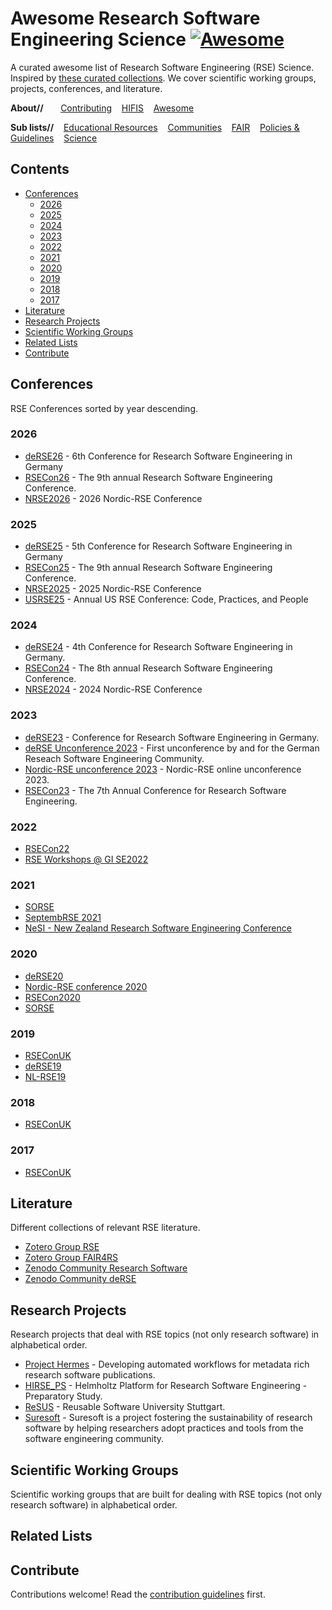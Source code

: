 <!--lint disable double-link-->
# Awesome Research Software Engineering Science [![Awesome](https://awesome.re/badge.svg)](https://awesome.re)

A curated awesome list of Research Software Engineering (RSE) Science. Inspired by [these curated collections](https://github.com/sindresorhus/awesome). We cover scientific working groups, projects, conferences, and literature.

**About//** &nbsp;&nbsp;&nbsp;&nbsp;&nbsp;
[Contributing](contributing.md)&nbsp;&nbsp;&nbsp;
[HIFIS](https://hifis.net)&nbsp;&nbsp;&nbsp;
[Awesome](https://github.com/sindresorhus/awesome)

**Sub lists//**&nbsp;&nbsp;&nbsp;
[Educational Resources](https://github.com/hifis-net/awesome-rse-education)&nbsp;&nbsp;&nbsp;
[Communities](https://github.com/hifis-net/awesome-rse-communities)&nbsp;&nbsp;&nbsp;
[FAIR](https://github.com/hifis-net/awesome-rse-fair)&nbsp;&nbsp;&nbsp;
[Policies & Guidelines](https://github.com/hifis-net/awesome-rse-policies)&nbsp;&nbsp;&nbsp;
[Science](https://github.com/hifis-net/awesome-rse-science)

## Contents
- [Conferences](#conferences)
  - [2026](#2026)
  - [2025](#2025)
  - [2024](#2024)
  - [2023](#2023)
  - [2022](#2022)
  - [2021](#2021)
  - [2020](#2020)
  - [2019](#2019)
  - [2018](#2018)
  - [2017](#2017)
- [Literature](#literature)
- [Research Projects](#research-projects)
- [Scientific Working Groups](#scientific-working-groups)
- [Related Lists](#related-lists)
- [Contribute](#contribute)

## Conferences
RSE Conferences sorted by year descending.

### 2026
- [deRSE26](https://events.hifis.net/event/2945/) - 6th Conference for Research Software Engineering in Germany 
- [RSECon26](TBD) - The 9th annual Research Software Engineering Conference.
- [NRSE2026](TBD) - 2026 Nordic-RSE Conference

### 2025
- [deRSE25](https://events.hifis.net/event/1741/) - 5th Conference for Research Software Engineering in Germany
- [RSECon25](https://rsecon25.society-rse.org/) - The 9th annual Research Software Engineering Conference.
- [NRSE2025](https://nordic-rse.org/nrse2025/) - 2025 Nordic-RSE Conference
- [USRSE25](https://us-rse.org/usrse25/) - Annual US RSE Conference: Code, Practices, and People

### 2024
- [deRSE24](https://derse24.physik.uni-wuerzburg.de/) - 4th Conference for Research Software Engineering in Germany.
- [RSECon24](https://rsecon24.society-rse.org/) - The 8th annual Research Software Engineering Conference.
- [NRSE2024](https://nordic-rse.org/events/2024-in-person-conference/) - 2024 Nordic-RSE Conference

### 2023
- [deRSE23](https://de-rse23.sciencesconf.org/) - Conference for Research Software Engineering in Germany.
- [deRSE Unconference 2023](https://de-rse.org/unconf2023/) - First unconference by and for the German Reseach Software Engineering Community.
- [Nordic-RSE unconference 2023](https://nordic-rse.org/events/2023-online-unconference/) - Nordic-RSE online unconference 2023.
- [RSECon23](https://rsecon23.society-rse.org) - The 7th Annual Conference for Research Software Engineering.

### 2022
- [RSECon22](https://rsecon2022.society-rse.org/)
- [RSE Workshops @ GI SE2022](https://se-2022.gi.de/rse22workshops)

### 2021
- [SORSE](https://sorse.github.io/)
- [SeptembRSE 2021](https://septembrse.society-rse.org)
- [NeSI - New Zealand Research Software Engineering Conference](https://www.rseconference.nz/programme-tabs1/#tabs|1)

### 2020
- [deRSE20](https://de-rse.org/deRSE20/)
- [Nordic-RSE conference 2020](https://nordic-rse.org/conference)
- [RSECon2020](https://rsecon2020.society-rse.org/)
- [SORSE](https://sorse.github.io/)

### 2019
- [RSEConUK](https://rse.ac.uk/conf2019/)
- [deRSE19](https://www.de-rse.org/en/conf2019/)
- [NL-RSE19](https://nl-rse.org/events/NL-RSE19.html)

### 2018
- [RSEConUK](https://rse.ac.uk/conf2018/)

### 2017
- [RSEConUK](https://rse.ac.uk/conf2017/)

## Literature
Different collections of relevant RSE literature.

- [Zotero Group RSE](https://www.zotero.org/groups/2295543)
- [Zotero Group FAIR4RS](https://www.zotero.org/groups/2501020/fair4rs/items/6H833P3W/library)
- [Zenodo Community Research Software](https://zenodo.org/communities/researchsoftwarestudies)
- [Zenodo Community deRSE](https://zenodo.org/communities/de-rse/)

## Research Projects
Research projects that deal with RSE topics (not only research software) in alphabetical order.
- [Project Hermes](http://software-metadata.pub/) - Developing automated workflows for metadata rich research software publications.
- [HIRSE_PS](https://www.helmholtz-hirse.de/) - Helmholtz Platform for Research Software Engineering - Preparatory Study.
- [ReSUS](https://www.iaas.uni-stuttgart.de/en/projects/resus/) - Reusable Software University Stuttgart.
- [Suresoft](https://suresoft.dev/) - Suresoft is a project fostering the sustainability of research software by helping researchers adopt practices and tools from the software engineering community.

## Scientific Working Groups
Scientific working groups that are built for dealing with RSE topics (not only research software) in alphabetical order.

## Related Lists

## Contribute

Contributions welcome! Read the [contribution guidelines](contributing.md) first.

